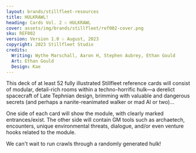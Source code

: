 ```yaml
---
layout: brands/stillfleet-resources
title: HULKRAWL!
heading: Cards Vol. 2 ☉ HULKRAWL
cover: assets/img/brands/stillfleet/ref002-cover.png
sku: REF002
version: Version 1.0 ☉ August, 2023
copyright: 2023 Stillfleet Studio
credits:
  Writing: Wythe Marschall, Aaron H, Stephen Aubrey, Ethan Gould
  Art: Ethan Gould
  Design: Kae
---
```


This deck of at least 52 fully illustrated Stillfleet reference cards will consist of modular, detail-rich rooms within a techno-horrific hulk—a derelict spacecraft of Late Tephnian design, brimming with valuable and dangerous secrets (and perhaps a nanite-reanimated walker or mad AI or two)…

One side of each card will show the module, with clearly marked entrances/exist. The other side will contain GM tools such as archaetech, encounters, unique environmental threats, dialogue, and/or even venture hooks related to the module.

We can't wait to run crawls through a randomly generated hulk!